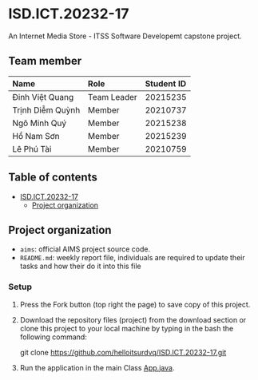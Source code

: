# ISD.ICT.20232-17

An Internet Media Store - ITSS Software Developemt capstone project.

## Team member

| Name             | Role        | Student ID |
| :--------------- | :---------- | :--------- |
| Đinh Việt Quang  | Team Leader | 20215235   |
| Trịnh Diễm Quỳnh | Member      | 20210737   |
| Ngô Minh Quý     | Member      | 20215238   |
| Hồ Nam Sơn       | Member      | 20215239   |
| Lê Phú Tài       | Member      | 20210759   |  

## Table of contents

- [ISD.ICT.20232-17](#isdict20232-17)
  - [Project organization](#project-organization)

## Project organization

- `aims`: official AIMS project source code.
- `README.md`: weekly report file, individuals are required to update their tasks and how their do it into this file

### Setup

1. Press the Fork button (top right the page) to save copy of this project.
2. Download the repository files (project) from the download section or clone this project to your local machine by typing in the bash the following command:

   git clone https://github.com/helloitsurdvq/ISD.ICT.20232-17.git

3. Run the application in the main Class [App.java](/app/App.java).

